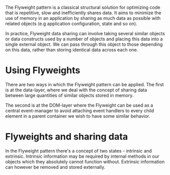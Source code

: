 The Flyweight pattern is a classical structural solution for optimizing code that is repetitive, slow and inefficiently shares data. It aims to minimize the use of memory in an application by sharing as much data as possible with related objects (e.g application configuration, state and so on).

In practice, Flyweight data sharing can involve taking several similar objects or data constructs used by a number of objects and placing this data into a single external object. We can pass through this object to those depending on this data, rather than storing identical data across each one.

# Using Flyweights

There are two ways in which the Flyweight pattern can be applied. The first is at the data-layer, where we deal with the concept of sharing data between large quantities of similar objects stored in memory.

The second is at the DOM-layer where the Flyweight can be used as a central event-manager to avoid attaching event handlers to every child element in a parent container we wish to have some similar behavior.

# Flyweights and sharing data

In the Flyweight pattern there's a concept of two states - intrinsic and extrinsic. Intrinsic information may be required by internal methods in our objects which they absolutely cannot function without. Extrinsic information can however be removed and stored externally.
